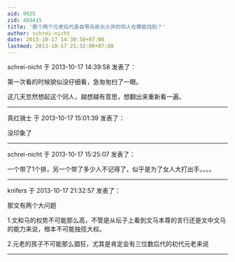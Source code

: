 ```yaml
---
aid: 9025
zid: 469415
title: '那个两个元老后代各自带兵街头火并的同人在哪能找到？'
author: schrei-nicht
date: 2013-10-17 14:39:58+07:00
lastmod: 2013-10-17 21:32:00+07:00
---
```


schrei-nicht 于 2013-10-17 14:39:58 发表了：

第一次看的时候貌似没仔细看，急匆匆扫了一眼。

这几天忽然想起这个同人，越想越有意思，想翻出来重新看一遍。

---------

真红骑士 于 2013-10-17 15:01:39 发表了：

没印象了

---------

schrei-nicht 于 2013-10-17 15:25:07 发表了：

一个带了1个排，另一个带了多少人不记得了，似乎是为了女人大打出手。。。。

---------

knifers 于 2013-10-17 21:32:57 发表了：

那文有两个大问题

1.文和马的权势不可能那么高，不管是从坛子上看到文马本尊的言行还是文中文马的能力来说，根本不可能独揽大权。

2.元老的孩子不可能那么猖狂，尤其是肯定会有三位数后代的初代元老来说

---------

